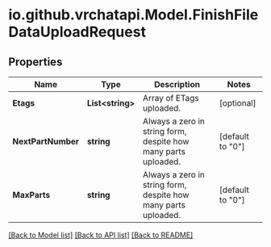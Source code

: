 
# io.github.vrchatapi.Model.FinishFileDataUploadRequest

## Properties

Name | Type | Description | Notes
------------ | ------------- | ------------- | -------------
**Etags** | **List&lt;string&gt;** | Array of ETags uploaded. | [optional] 
**NextPartNumber** | **string** | Always a zero in string form, despite how many parts uploaded. | [default to "0"]
**MaxParts** | **string** | Always a zero in string form, despite how many parts uploaded. | [default to "0"]

[[Back to Model list]](../README.md#documentation-for-models)
[[Back to API list]](../README.md#documentation-for-api-endpoints)
[[Back to README]](../README.md)

